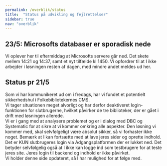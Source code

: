 ```yaml
---
permalink: /overblik/status
title:  "Status på udvikling og fejlrettelser"
sidebar: true
nav: "overblik"
---
```


## 23/5: Microsofts databaser er sporadisk nede
Vi oplever her til eftermiddag at Microsofts servere går ned. Det skete mellem 14:21 og 14:37, samt et nyt tilfælde kl 1450. Vi opfordrer til at I ikke arbejder i løsningen resten af dagen, med mindre andet meldes ud her.

## Status pr 21/5
Som vi har kommunikeret ud om i fredags, har vi fundet et potentielt sikkerhedshul i Folkebibliotekernes CMS.\
Vi tager situationen meget alvorligt og har derfor deaktiveret login-funktionen for slutbrugerne, hvilket påvirker de tre biblioteker, der er gået i drift med løsningen allerede. \
Vi er i gang med at analysere problemet og er i dialog med DBC og Systematic for at sikre at vi kommer omkring alle aspekter. Den løsning vi kommer med, skal selvfølgeligt være absolut sikker, så vi forhaster ikke noget. 
Bemærk at I kan fortsætte med at lave jeres sider og oprette indhold. Det er KUN slutbrugeres login via Adgangsplatformen der er lukket ned. Det betyder selvfølgelig også at I ikke kan logge ind som testbrugere for at teste jeres site. Jeres login til backend og indhold er ikke påvirket.\
Vi holder denne side opdateret, så I har mulighed for at følge med.
